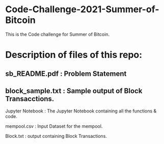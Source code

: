 # Code-Challenge-2021-Summer-of-Bitcoin

This is the Code challenge for Summer of Bitcoin.  

# Description of files of this repo:

## sb_README.pdf : Problem Statement

## block_sample.txt : Sample output of Block Transacctions.

Jupyter Notebook : The Jupyter Notebook containing all the functions & code.

mempool.csv : Input Dataset for the mempool.

Block.txt : output containing Block Transactions.

